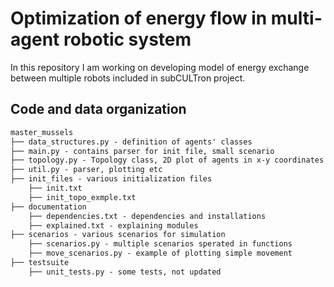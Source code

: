 # Optimization of energy flow in multi-agent robotic system

In this repository I am working on developing model of energy exchange between multiple robots included in subCULTron project. 

## Code and data organization
``` tex
master_mussels
├── data_structures.py - definition of agents' classes
├── main.py - contains parser for init file, small scenario
├── topology.py - Topology class, 2D plot of agents in x-y coordinates
├── util.py - parser, plotting etc
├── init_files - various initialization files
    ├── init.txt
    ├── init_topo_exmple.txt
├── documentation
    ├── dependencies.txt - dependencies and installations
    ├── explained.txt - explaining modules
├── scenarios - various scenarios for simulation
    ├── scenarios.py - multiple scenarios sperated in functions
    ├── move_scenarios.py - example of plotting simple movement
├── testsuite
    ├── unit_tests.py - some tests, not updated
```
